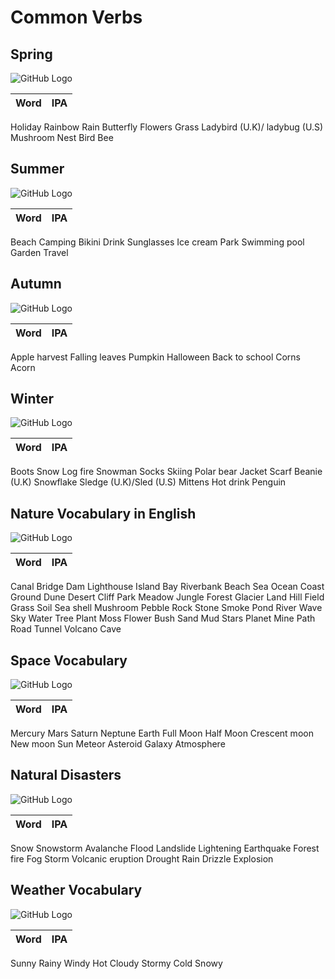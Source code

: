# Common Verbs 

## Spring

![GitHub Logo](img/Copy-of-spring-words-1.jpg)

Word | IPA
------------ | -------------
Holiday
Rainbow
Rain
Butterfly
Flowers
Grass
Ladybird (U.K)/ ladybug (U.S)
Mushroom
Nest
Bird
Bee

## Summer

![GitHub Logo](img/Summertime.jpg)

Word | IPA
------------ | -------------
Beach
Camping
Bikini
Drink
Sunglasses
Ice cream
Park
Swimming pool
Garden
Travel

## Autumn

![GitHub Logo](img/Copy-of-Autumn-Words.jpg)

Word | IPA
------------ | -------------
Apple harvest
Falling leaves
Pumpkin
Halloween
Back to school
Corns
Acorn

## Winter

![GitHub Logo](img/Copy-of-Winter-Words.jpg)

Word | IPA
------------ | -------------
Boots
Snow
Log fire
Snowman
Socks
Skiing
Polar bear
Jacket
Scarf
Beanie (U.K)
Snowflake
Sledge (U.K)/Sled (U.S)
Mittens
Hot drink
Penguin

## Nature Vocabulary in English

![GitHub Logo](img/NATURE-1.r.jpg)

Word | IPA
------------ | -------------
Canal
Bridge
Dam
Lighthouse
Island
Bay
Riverbank
Beach
Sea
Ocean
Coast
Ground
Dune
Desert
Cliff
Park
Meadow
Jungle
Forest
Glacier
Land
Hill
Field
Grass
Soil
Sea shell
Mushroom
Pebble
Rock
Stone
Smoke
Pond
River
Wave
Sky
Water
Tree
Plant
Moss
Flower
Bush
Sand
Mud
Stars
Planet
Mine
Path
Road
Tunnel
Volcano
Cave

## Space Vocabulary

![GitHub Logo](img/1-4.jpg)

Word | IPA
------------ | -------------
Mercury
Mars
Saturn
Neptune
Earth
Full Moon
Half Moon
Crescent moon
New moon
Sun
Meteor
Asteroid
Galaxy
Atmosphere

## Natural Disasters

![GitHub Logo](img/WEATHER-NATURAL-DISASTERS.r.jpg)

Word | IPA
------------ | -------------
Snow
Snowstorm
Avalanche
Flood
Landslide
Lightening
Earthquake
Forest fire
Fog
Storm
Volcanic eruption
Drought
Rain
Drizzle
Explosion

## Weather Vocabulary

![GitHub Logo](img/weather-vocabulary-1.jpg)

Word | IPA
------------ | -------------
Sunny
Rainy
Windy
Hot
Cloudy
Stormy
Cold
Snowy